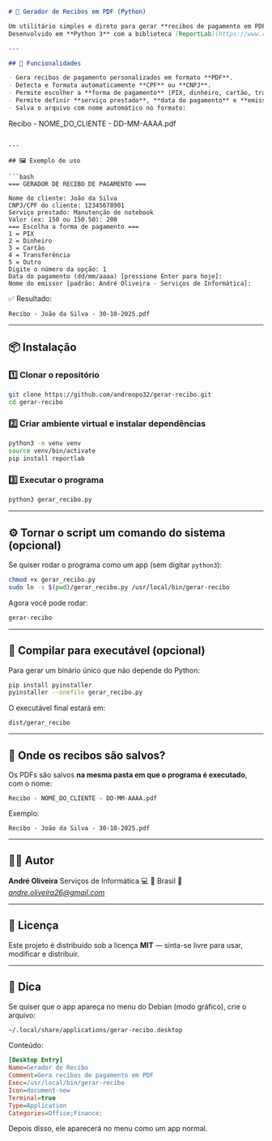 ```markdown
# 💼 Gerador de Recibos em PDF (Python)

Um utilitário simples e direto para gerar **recibos de pagamento em PDF** — ideal para profissionais autônomos ou prestadores de serviço.  
Desenvolvido em **Python 3** com a biblioteca [ReportLab](https://www.reportlab.com/opensource/), o app pergunta os dados do cliente e gera automaticamente um recibo formatado e salvo em PDF.

---

## 🚀 Funcionalidades

- Gera recibos de pagamento personalizados em formato **PDF**.  
- Detecta e formata automaticamente **CPF** ou **CNPJ**.  
- Permite escolher a **forma de pagamento** (PIX, dinheiro, cartão, transferência, outro).  
- Permite definir **serviço prestado**, **data do pagamento** e **emissor**.  
- Salva o arquivo com nome automático no formato:
```

Recibo - NOME_DO_CLIENTE - DD-MM-AAAA.pdf

````

---

## 🖼️ Exemplo de uso

```bash
=== GERADOR DE RECIBO DE PAGAMENTO ===

Nome do cliente: João da Silva
CNPJ/CPF do cliente: 12345678901
Serviço prestado: Manutenção de notebook
Valor (ex: 150 ou 150.50): 200
=== Escolha a forma de pagamento ===
1 = PIX
2 = Dinheiro
3 = Cartão
4 = Transferência
5 = Outro
Digite o número da opção: 1
Data do pagamento (dd/mm/aaaa) [pressione Enter para hoje]: 
Nome do emissor [padrão: André Oliveira - Serviços de Informática]:
````

✅ Resultado:

```
Recibo - João da Silva - 30-10-2025.pdf
```

---

## 📦 Instalação

### 1️⃣ Clonar o repositório

```bash
git clone https://github.com/andreopo32/gerar-recibo.git
cd gerar-recibo
```

### 2️⃣ Criar ambiente virtual e instalar dependências

```bash
python3 -m venv venv
source venv/bin/activate
pip install reportlab
```

### 3️⃣ Executar o programa

```bash
python3 gerar_recibo.py
```

---

## ⚙️ Tornar o script um comando do sistema (opcional)

Se quiser rodar o programa como um app (sem digitar `python3`):

```bash
chmod +x gerar_recibo.py
sudo ln -s $(pwd)/gerar_recibo.py /usr/local/bin/gerar-recibo
```

Agora você pode rodar:

```bash
gerar-recibo
```

---

## 🧰 Compilar para executável (opcional)

Para gerar um binário único que não depende do Python:

```bash
pip install pyinstaller
pyinstaller --onefile gerar_recibo.py
```

O executável final estará em:

```
dist/gerar_recibo
```

---

## 📂 Onde os recibos são salvos?

Os PDFs são salvos **na mesma pasta em que o programa é executado**,
com o nome:

```
Recibo - NOME_DO_CLIENTE - DD-MM-AAAA.pdf
```

Exemplo:

```
Recibo - João da Silva - 30-10-2025.pdf
```

---

## 🧑‍💻 Autor

**André Oliveira**
Serviços de Informática 💻
📍 Brasil
📧 *andre.oliveira26@gmail.com*

---

## 🪪 Licença

Este projeto é distribuído sob a licença **MIT** — sinta-se livre para usar, modificar e distribuir.

---

## 🌟 Dica

Se quiser que o app apareça no menu do Debian (modo gráfico), crie o arquivo:

```bash
~/.local/share/applications/gerar-recibo.desktop
```

Conteúdo:

```ini
[Desktop Entry]
Name=Gerador de Recibo
Comment=Gera recibos de pagamento em PDF
Exec=/usr/local/bin/gerar-recibo
Icon=document-new
Terminal=true
Type=Application
Categories=Office;Finance;
```

Depois disso, ele aparecerá no menu como um app normal.

```
